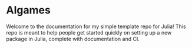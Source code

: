 # Algames
Welcome to the documentation for my simple template repo for Julia!
This repo is meant to help people get started quickly on setting up a new package in
Julia, complete with documentation and CI.

```@contents
```
